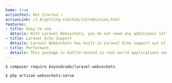 ```yaml
---
home: true
actionText: Get Started →
actionLink: /1.0/getting-started/introduction.html
features:
- title: Easy to use
  details: With Laravel Websockets, you do not need any additional software to start your own WebSocket server. Forget about Node - use the power of PHP.
- title: Laravel Echo Support
  details: Laravel WebSockets has built-in Laravel Echo support out of the box and you can use it right away as a drop-in local Pusher replacement.
- title: Performant
  details: This package is battle-tested in real-world applications and can serve high traffic websites easily.
---
```




```bash
$ composer require beyondcode/laravel-websockets

$ php artisan websockets:serve
```
